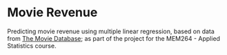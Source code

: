 # Movie Revenue

Predicting movie revenue using multiple linear regression, based on data from [The Movie Database](https://www.themoviedb.org); as part of the project for the MEM264 - Applied Statistics course.
